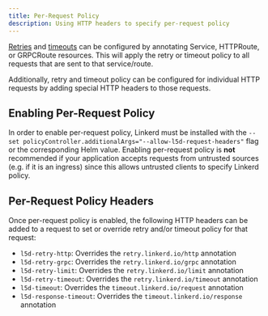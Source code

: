 ```yaml
---
title: Per-Request Policy
description: Using HTTP headers to specify per-request policy
---
```


[Retries](../configuring-retries/) and [timeouts](../configuring-timeouts/) can
be configured by annotating Service, HTTPRoute, or GRPCRoute resources. This
will apply the retry or timeout policy to all requests that are sent to that
service/route.

Additionally, retry and timeout policy can be configured for individual HTTP
requests by adding special HTTP headers to those requests.

## Enabling Per-Request Policy

In order to enable per-request policy, Linkerd must be installed with the
`--set policyController.additionalArgs="--allow-l5d-request-headers"` flag or
the corresponding Helm value. Enabling per-request policy is **not**
recommended if your application accepts requests from untrusted sources (e.g.
if it is an ingress) since this allows untrusted clients to specify Linkerd
policy.

## Per-Request Policy Headers

Once per-request policy is enabled, the following HTTP headers can be added to
a request to set or override retry and/or timeout policy for that request:

+ `l5d-retry-http`: Overrides the `retry.linkerd.io/http` annotation
+ `l5d-retry-grpc`: Overrides the `retry.linkerd.io/grpc` annotation
+ `l5d-retry-limit`: Overrides the `retry.linkerd.io/limit` annotation
+ `l5d-retry-timeout`: Overrides the `retry.linkerd.io/timeout` annotation
+ `l5d-timeout`: Overrides the `timeout.linkerd.io/request` annotation
+ `l5d-response-timeout`: Overrides the `timeout.linkerd.io/response` annotation
